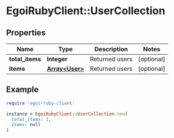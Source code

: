 # EgoiRubyClient::UserCollection

## Properties

| Name | Type | Description | Notes |
| ---- | ---- | ----------- | ----- |
| **total_items** | **Integer** | Returned users | [optional] |
| **items** | [**Array&lt;User&gt;**](User.md) | Returned users | [optional] |

## Example

```ruby
require 'egoi-ruby-client'

instance = EgoiRubyClient::UserCollection.new(
  total_items: 1,
  items: null
)
```

